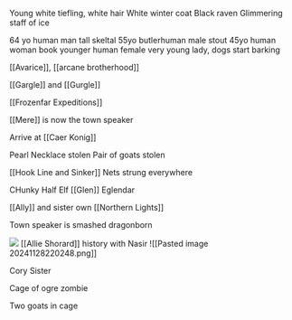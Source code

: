 Young white tiefling, white hair
White winter coat
Black raven
Glimmering staff of ice

64 yo human man
tall skeltal 55yo butlerhuman male
stout 45yo human woman book
younger human female
very young lady, dogs start barking

[[Avarice]], [[arcane brotherhood]]

[[Gargle]] and [[Gurgle]]

[[Frozenfar Expeditions]]

[[Mere]] is now the town speaker


 Arrive at [[Caer Konig]]
 
Pearl Necklace stolen
Pair of goats stolen

[[Hook Line and Sinker]]
Nets strung everywhere

CHunky Half Elf
[[Glen]]  Eglendar

[[Ally]] and sister own [[Northern Lights]]

Town speaker is smashed dragonborn

![](https://5e.tools/img/adventure/IDRotF/034-01-017.trovus.webp)
[[Allie Shorard]]
history with Nasir
![[Pasted image 20241128220248.png]]

Cory Sister


Cage of ogre zombie

Two goats in cage



